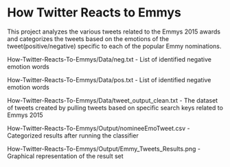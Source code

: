 # How Twitter Reacts to Emmys
This project analyzes the various tweets related to the Emmys 2015 awards and categorizes the tweets based on the emotions of the tweet(positive/negative) specific to each of the popular Emmy nominations.

How-Twitter-Reacts-To-Emmys/Data/neg.txt - List of identified negative emotion words

How-Twitter-Reacts-To-Emmys/Data/pos.txt - List of identified negative emotion words

How-Twitter-Reacts-To-Emmys/Data/tweet_output_clean.txt - The dataset of tweets created by pulling tweets based on specific search keys related to Emmys 2015

How-Twitter-Reacts-To-Emmys/Output/nomineeEmoTweet.csv - Categorized results after running the classifier

How-Twitter-Reacts-To-Emmys/Output/Emmy_Tweets_Results.png - Graphical representation of the result set

